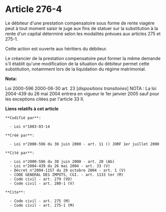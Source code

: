 # Article 276-4

Le débiteur d'une prestation compensatoire sous forme de rente viagère peut à tout moment saisir le juge aux fins de statuer
sur la substitution à la rente d'un capital déterminé selon les modalités prévues aux articles 275 et 275-1.

Cette action est ouverte aux héritiers du débiteur.

Le créancier de la prestation compensatoire peut former la même demande s'il établit qu'une modification de la situation du
débiteur permet cette substitution, notamment lors de la liquidation du régime matrimonial.

**Nota:**

Loi 2000-596 2000-06-30 art. 23 [*dispositions transitoires*]    NOTA : La loi 2004-439 du 26 mai 2004 entrera en vigueur le
1er janvier 2005 sauf pour les exceptions citées par l'article 33 II.

**Liens relatifs à cet article**

	**Codifié par**:

	  - Loi n°1803-03-14

	**Créé par**:

	  - Loi n°2000-596 du 30 juin 2000 - art. 11 () JORF 1er juillet 2000

	**Cité par**:

	  - Loi n°2000-596 du 30 juin 2000 - art. 20 (Ab)
	  - Loi n°2004-439 du 26 mai 2004 - art. 33 (V)
	  - Décret n°2004-1157 du 29 octobre 2004 - art. 1 (V)
	  - CODE GENERAL DES IMPOTS, CGI. - art. 1133 ter (M)
	  - Code civil - art. 279 (VD)
	  - Code civil - art. 280-1 (V)

	**Cite**:

	  - Code civil - art. 275 (M)
	  - Code civil - art. 275-1 (M)
